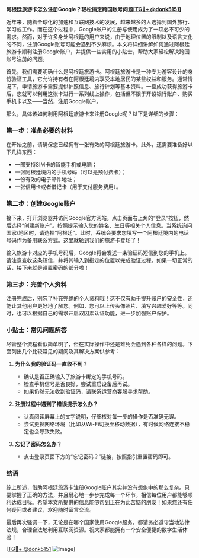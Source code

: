 **阿根廷旅游卡怎么注册Google？轻松搞定跨国账号问题[[TG💪+ @donk5151](https://t.me/s/donk5151)]**

近年来，随着全球化的加速和互联网技术的发展，越来越多的人选择到国外旅行、学习或工作。而在这个过程中，Google账户的注册与使用成为了一项必不可少的需求。然而，对于许多身处阿根廷的用户来说，由于地理位置的限制以及语言文化的不同，注册Google账号可能会遇到不少麻烦。本文将详细讲解如何通过阿根廷旅游卡顺利注册Google账户，并提供一些实用的小贴士，帮助大家轻松解决跨国账号注册的问题。

首先，我们需要明确什么是阿根廷旅游卡。阿根廷旅游卡是一种专为游客设计的身份验证工具，它允许持有者在阿根廷境内享受本地居民的某些权益和服务。通常情况下，申请旅游卡需要提供护照信息、旅行计划等基本资料。一旦成功获得旅游卡后，您就可以利用这张卡进行一系列线上操作，包括但不限于开设银行账户、购买手机卡以及——当然，注册Google账户。

那么，具体该如何利用阿根廷旅游卡来注册Google呢？以下是详细的步骤：

### 第一步：准备必要的材料

在开始之前，请确保您已经拥有一张有效的阿根廷旅游卡。此外，还需要准备好以下几样东西：
- 一部支持SIM卡的智能手机或电脑；
- 一张阿根廷境内的手机号码（可以是预付费卡）；
- 一份有效的电子邮件地址；
- 一张信用卡或者借记卡（用于支付服务费用）。

### 第二步：创建Google账户

接下来，打开浏览器并访问Google官方网站。点击页面右上角的“登录”按钮，然后选择“创建新账户”。按照提示输入您的姓名、生日等相关个人信息。当系统询问国家/地区时，请选择“阿根廷”。此时，系统会要求您填写一个阿根廷境内的电话号码作为备用联系方式。这里就轮到我们的旅游卡登场了！

输入旅游卡对应的手机号码后，Google将会发送一条验证码短信到您的手机上。请注意查收这条短信，并将其输入到指定的位置以完成验证过程。如果一切正常的话，接下来就是设置密码的部分啦！

### 第三步：完善个人资料

注册完成后，别忘了补充完整的个人资料哦！这不仅有助于提升账户的安全性，还能让其他用户更好地了解您。例如，您可以上传头像照片、填写兴趣爱好等等。同时，也可以根据自己的需求开启双因素认证功能，进一步加强账户保护。

### 小贴士：常见问题解答

尽管整个流程看似简单明了，但在实际操作中还是难免会遇到各种各样的问题。下面列出几个比较常见的疑问及其解决方案供参考：

1. **为什么我的验证码一直收不到？**
   - 确认是否正确输入了旅游卡绑定的手机号码。
   - 检查手机信号是否良好，尝试重启设备后再试。
   - 如果仍然无法收到验证码，请联系运营商客服寻求帮助。

2. **注册过程中遇到了错误提示怎么办？**
   - 认真阅读屏幕上的文字说明，仔细核对每一步的操作是否准确无误。
   - 尝试更换网络环境（比如从Wi-Fi切换至移动数据），有时候网络连接不稳定也会导致失败。

3. **忘记了密码怎么办？**
   - 点击登录页面下方的“忘记密码？”链接，按照指引重置密码即可。

### 结语

综上所述，借助阿根廷旅游卡注册Google账户其实并没有想象中的那么复杂。只要掌握了正确的方法，并且耐心地一步步完成每一个环节，相信每位用户都能够顺利达成目标。希望本文所提供的信息能够帮到正在为此苦恼的朋友！如果您还有任何疑问或者建议，欢迎随时留言交流。

最后再次强调一下，无论是在哪个国家使用Google服务，都请务必遵守当地法律法规，合理合法地利用互联网资源。祝大家都能拥有一个安全便捷的数字生活体验！

[[TG💪+ @donk5151](https://t.me/s/donk5151) ![Image](https://i.postimg.cc/rwNCRYN7/Snipaste-2025-04-30-17-27-05.png)]